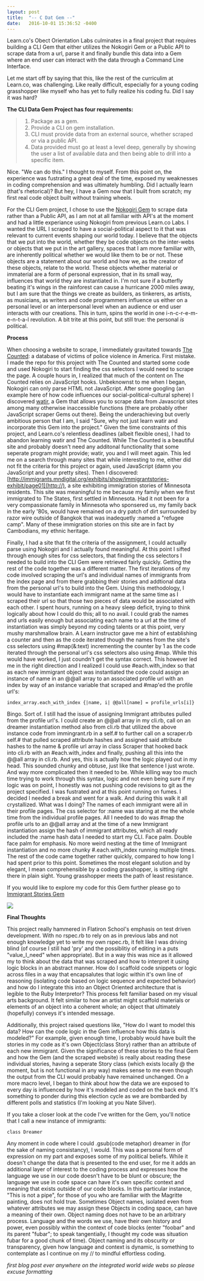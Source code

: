 ```yaml
---
layout: post
title:  "-- C Dat Gem --"
date:   2016-10-01 15:36:52 -0400
---
```



Learn.co's Obect Orientation Labs culminates in a final project that requires building a CLI Gem that either utilizes the Nokogiri Gem or a Public API to scrape data from a url, parse it and finally bundle this data into a Gem where an end user can interact with the data through a Command Line Interface.  

Let me start off by saying that this, like the rest of the curriculim at Learn.co, was challenging.  Like really difficult, especially for a young coding grasshopper like myself who has yet to fully realize his coding fu.  Did I say it was hard?

**The CLI Data Gem Project has four requirements:**

> 1. Package as a gem.
> 2. Provide a CLI on gem installation.
> 3. CLI must provide data from an external source, whether scraped or via a public API.
> 4. Data provided must go at least a level deep, generally by showing the user a list of available data and then being able to drill into a specific item.

Nice.  "We can do this." I thought to myself.  From this point on, the experience was fustrating a great deal of the time, exposed my weaknesses in coding comprehension and was ultimately humbling.  Did I actually learn (that's rhetorical)?  But hey, I have a Gem now that I built from scratch; my first real code object built without training wheels.  

For the CLI Gem project, I chose to use the [Nokogiri Gem](https://rubygems.org/gems/nokogiri/versions/1.6.8http://) to scrape data rather than a Public API, as I am not at all familiar with API's at the moment and had a little experiance using Nokogiri from previous Learn.co Labs.  I wanted the URL I scraped to have a social-political aspect to it that was relevant to current events shaping our world today.  I believe that the objects that we put into the world, whether they be code objects on the inter-webs or objects that we put in the art gallery, spaces that I am more familiar with, are inherently political whether we  would like them to be or not.  These objects are a statement about our world and how we, as the creator of these objects, relate to the world.  These objects whether material or immaterial are a form of personal expression, that in its small way, influences that world they are instantiated in.  I'm not sure if a butterfly beating it's wings in the rainforest can cause a hurricane 2000 miles away, but I am sure that the things we create as builders, as tinkerers, as artists, as musicians, as writers and code programmers influence us either on a personal level or an interpersonal level when an audience or end user interacts with our creations.  This in turn, spins the world in one i-n-c-r-e-m-e-n-t-a-l revolution.  A bit trite at this point, but still true: the personal *is* political.

**Process**

When choosing a website to scrape, I immediately gravitated towards [The Counted](https://www.theguardian.com/us-news/ng-interactive/2015/jun/01/the-counted-police-killings-us-databasehttp://): a database of victims of police violence in America.  First mistake.  I made the repo for this project with The Counted and started some code and used Nokogiri to start finding the css selectors I would need to scrape the page.  A couple hours in, I realized that much of the content on The Counted relies on JavaScript hooks.  Unbeknownst to me when I began, Nokogiri can only parse HTML not JavaScript.  After some googling (an example here of how code influences our social-political-cultural sphere) I discovered  [watir](https://rubygems.org/gems/watir/versions/5.0.0http://), a Gem that allows you to scrape data from Javascript sites among many otherwise inaccessible functions (there are probably other JavaScript scraper Gems out there).  Being the underachieving but overly ambitious person that I am, I said "Sure, why not just learn watir and incorporate this Gem into the project."  Given the time constraints of this project, and Learn.co's relentless deadlines (albeit flexible ones), I had to abandon learning watir and The Counted.  While The Counted is a beautiful site and probably doesn't need any additonal functionality that some seperate program might provide;  watir, you and I will meet again.  This led me on a search through many sites that while interesting to me, either did not fit the criteria for this project or again, used JavaScript (damn you JavaScript and your pretty sites).  Then I discovered: [http://immigrants.mndigital.org/exhibits/show/immigrantstories-exhibit/page01](http://), a site exhibiting immigration stories of Minnesota residents.  This site was meaningful to me because my family when we first immigrated to The States, first settled in Minnesota.  Had it not been for a very compassionate family in Minnesota who sponsered us, my family back in the early '80s, would have remained on a dry patch of dirt surrounded by razor wire outside of Bangkok that was inadequetly :named a "refugee camp".  Many of these immigration stories on this site are in fact by Cambodians, my ethnic heritage. 

Finally, I had a site that fit the criteria of the assignment, I could actually parse using Nokogiri and I actually found meaningful.  At this point I sifted through enough sites for css selectors, that finding the css selectors I needed to build into the CLI Gem were retrieved fairly quickly.  Getting the rest of the code together was a different matter.  The first iterations of my code involved scraping the url's and individual names of immigrants from the index page and from there grabbing their stories and addtional data from the personal url's to build into the Gem.  Using this methodology, I would have to instantiate each immigrant name at the same time as I scraped their url so that those two pieces of data would be associated with each other.  I spent hours, running on a heavy sleep deficit, trying to think logically about how I could do this; all to no avail.  I could grab the names and urls easily enough but associating each name to a url at the time of instantiation was simply beyond my coding talents or at this point, very mushy marshmallow brain.  A Learn instructor gave me a hint of establishing a counter and then as the code iterated though the names from the site's css selectors using #map(&:text) incrementing the counter by 1 as the code iterated through the personal url's css selectors also using #map.  While this would have worked, I just coundn't get the syntax correct.   This however led me in the right direction and I realized I could use #each.with_index so that as each new immigrant object was instantiated the code could assign an instance of name in an @@all array to an associated profile url with an index by way of an instance variable that scraped and #map'ed the profile url's:

`index_array.each_with_index {|name, i| @@all[name] = profile_urls[i]}`

Bingo.  Sort of.  I still had the issue of assigning Immigrant attributes pulled from the profile url's.  I could create an @@all array in my cli.rb, call on an dreamer instantiation method also from cli.rb that utilized the above instance code from immingrant.rb in a self.# to further call on a scraper.rb self.# that pulled scraped attribute hashes and assigned said attribute hashes to the name & profile url array in class Scraper that hooked back into cli.rb with an #each.with_index and finally, pushing all this into the @@all array in cli.rb.  And yes, this is actually how the logic played out in my head.  This sounded chunky and obtuse, just like that sentence I just wrote. And way more complicated then it needed to be. While killing way too much time trying to work through this syntax, logic and not even being sure if my logic was on point, I honestly was not pushing code revisions to git as the project specified.  I was fustrated and at this point running on fumes.  I decided I needed a break and went for a walk.  And during this walk it all crystallized.  What was I doing?  The names of each immigrant were all in their profile pages. The css selector for :name was staring at me the whole time from the individual profile pages.  All I needed to do was #map the profile urls to an @@all array and  at the time of a new Immigrant instantiation assign the hash of immigrant attributes, which all ready included the :name hash data I needed to start my CLI.  Face palm.  Double face palm for emphasis.  No more weird nesting at the time of Immigrant instantiation and no more chunky #.each.with_index running multiple times.  The rest of the code came together rather quickly, compared to how long I had spent prior to this point.  Sometimes the most elegant solution and by elegant, I mean comprehensible by a coding grasshopper, is sitting right there in plain sight.  Young grasshopper meets the path of least resistance.  

If you would like to explore my code for this Gem further please go to [Immigrant Stories Gem](https://github.com/zenglue/immigrant_stories_gem)

![]([URL=http://i38.photobucket.com/albums/e120/zenglue/gem%20walkthrough_zpsukiur3dp.mp4][IMG]http://i38.photobucket.com/albums/e120/zenglue/th_gem%20walkthrough_zpsukiur3dp.mp4[/IMG][/URL])

**Final Thoughts**

This project really hammered in Flatiron School's emphasis on test driven development.  With no rspec.rb to rely on as in previous labs and not enough knowledge yet to write my own rspec.rb, it felt like I was driving blind (of course I still had 'pry' and the possiblitiy of editing in a puts "value_I_need" when appropriate).  But in a way this was nice as it allowed my to think about the data that was scraped and how to interpret it using logic blocks in an abstract manner.  How do I scaffold code snippets or logic across files in a way that encapsalutes that logic within it's own line of reasoning (isolating code based on logic sequence and expected behavior) and how do I integrate this into an Object Oriented architecture that is legible to the Ruby Interpretor?  This process felt familiar based on my visual arts background. It felt similar to how an artist might scaffold materials or elements of an object into a coherent whole; an object that ultimately (hopefully) conveys it's intended message.

Additionally, this project raised questions like, "How do I want to model this data?  How can the code logic in the Gem influence how this data is modeled?"  For example, given enough time, I probably would have built the stories in my code as it's own Object(class Story) rather than an attribute of each new immigrant.  Given the significance of these stories to the final Gem and how the Gem (and the scraped website) is really about reading these individual stories, having a seperate Story class (which exists locally @ the moment, but is not functional in any way) makes sense to me even though the output from the CLI would probably have remained unchanged.  On a more macro level, I began to think about how the data we are exposed to every day is influenced by how it's modeled and coded on the back end.  It's something to ponder during this election cycle as we are bombarded by different polls and statistics (I'm looking at you Nate Silver). 

If you take a closer look at the code I've written for the Gem, you'll notice that I call a new instance of immigrants: 

```
class Dreamer
```

Any moment in code where I could .gsub(code metaphor) dreamer in (for the sake of naming consistancy), I would.  This was a personal form of expression on my part and exposes some of my political beliefs.  While it doesn't change the data that is presented to the end user, for me it adds an additional layer of interest to the coding process and expresses how the language we use in our code doesn't have to be blunt or obscure; the language we use in code space can have it's own specific context and meaning that exists outside of our code blocks.  In this particular instance, "This is not a pipe", for those of you who are familiar with the Magritte painting, does not hold true.  Sometimes Object names, isolated even from whatever attributes we may assign these Objects in coding space, can have a meaning of their own.  Object naming does not have to be an arbitrary process.  Language and the words we use, have their own history and power, even possibly within the context of code blocks (enter "foobar" and its parent "fubar"; to speak tangentially, I thought my code was situation fubar for a good chunk of time). Object naming and its obscurity or transparency, given how language and context is dynamic, is something to contemplate as I continue on my // to mindful effortless coding.  


*first blog post ever anywhere on the integrated world wide webs so please excuse formatting*






